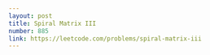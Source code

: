 ```yaml
---
layout: post
title: Spiral Matrix III
number: 885
link: https://leetcode.com/problems/spiral-matrix-iii
---
```

